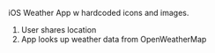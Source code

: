 iOS Weather App w hardcoded icons and images.
1. User shares location
2. App looks up weather data from OpenWeatherMap

